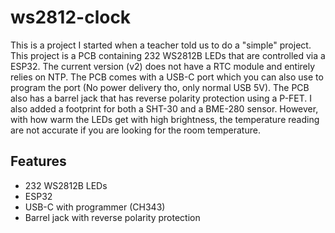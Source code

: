 # ws2812-clock

This is a project I started when a teacher told us to do a "simple" project. This project is a PCB containing 232
WS2812B LEDs that are controlled via a ESP32. The current version (v2) does not have a RTC module and entirely relies on
NTP. The PCB comes with a USB-C port which you can also use to program the port (No power delivery tho, only normal USB 5V).
The PCB also has a barrel jack that has reverse polarity protection using a P-FET. I also added a footprint for both a
SHT-30 and a BME-280 sensor. However, with how warm the LEDs get with high brightness, the temperature reading are not
accurate if you are looking for the room temperature.

## Features
- 232 WS2812B LEDs
- ESP32
- USB-C with programmer (CH343)
- Barrel jack with reverse polarity protection

